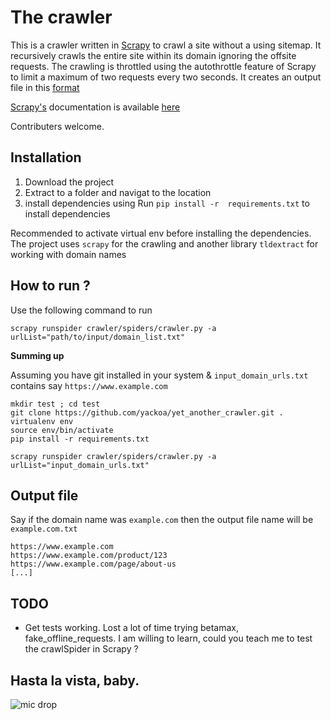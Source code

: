 # The crawler
This is a crawler written in [Scrapy](https://github.com/scrapy/scrapy) to crawl a site without a using sitemap. It recursively crawls the entire site within its domain ignoring the offsite requests. The crawling is throttled using the autothrottle feature of Scrapy to limit a maximum of two requests every two seconds. It creates an output file in this [format](https://github.com/yackoa/yet_another_crawler#output-file)

[Scrapy's](https://github.com/scrapy/scrapy) documentation is available [here](https://docs.scrapy.org/en/latest/)

Contributers welcome.

## Installation
1. Download the project
2. Extract to a folder and navigat to the location
3. install dependencies using Run `pip install -r  requirements.txt` to install dependencies


Recommended to activate virtual env before installing the dependencies.
The project uses `scrapy` for the crawling and another library `tldextract` for working with domain names


## How to run ?
Use the following command to run

`scrapy runspider crawler/spiders/crawler.py -a urlList="path/to/input/domain_list.txt"`

**Summing up**

Assuming you have git installed in your system & `input_domain_urls.txt` contains say `https://www.example.com`
```
mkdir test ; cd test
git clone https://github.com/yackoa/yet_another_crawler.git .
virtualenv env
source env/bin/activate
pip install -r requirements.txt

scrapy runspider crawler/spiders/crawler.py -a urlList="input_domain_urls.txt"
```

## Output file
Say if the domain name was `example.com` then the output file name will be `example.com.txt`
```
https://www.example.com
https://www.example.com/product/123
https://www.example.com/page/about-us
[...]
```
## TODO
* Get tests working. Lost a lot of time trying betamax, fake_offline_requests. I am willing to learn, could you teach me to test the crawlSpider in Scrapy ?


## Hasta la vista, baby.
![mic drop](mic_drop.gif)
